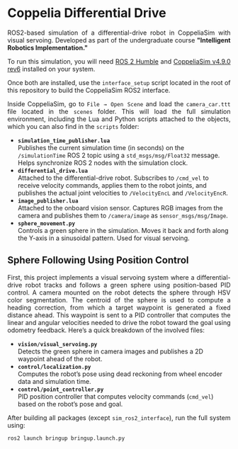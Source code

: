 # Coppelia Differential Drive

<p align="justify">
ROS2-based simulation of a differential-drive robot in CoppeliaSim with visual servoing. Developed as part of the undergraduate course <strong>"Intelligent Robotics Implementation."</strong>
</p>

<p align="justify">
To run this simulation, you will need <a href="https://docs.ros.org/en/humble/Installation.html" target="_blank">ROS 2 Humble</a> and <a href="https://www.coppeliarobotics.com/" target="_blank">CoppeliaSim v4.9.0 rev6</a> installed on your system.
</p>

<p align="justify">
Once both are installed, use the <code>interface_setup</code> script located in the root of this repository to build the CoppeliaSim ROS2 interface.
</p>

<p align="justify">
Inside CoppeliaSim, go to <code>File → Open Scene</code> and load the <code>camera_car.ttt</code> file located in the <code>scenes</code> folder. This will load the full simulation environment, including the Lua and Python scripts attached to the objects, which you can also find in the <code>scripts</code> folder:
</p>

<ul>
  <li><strong><code>simulation_time_publisher.lua</code></strong><br>
    Publishes the current simulation time (in seconds) on the <code>/simulationTime</code> ROS 2 topic using a <code>std_msgs/msg/Float32</code> message. Helps synchronize ROS 2 nodes with the simulation clock.
  </li>

  <li><strong><code>differential_drive.lua</code></strong><br>
    Attached to the differential-drive robot. Subscribes to <code>/cmd_vel</code> to receive velocity commands, applies them to the robot joints, and publishes the actual joint velocities to <code>/VelocityEncL</code> and <code>/VelocityEncR</code>.
  </li>

  <li><strong><code>image_publisher.lua</code></strong><br>
    Attached to the onboard vision sensor. Captures RGB images from the camera and publishes them to <code>/camera/image</code> as <code>sensor_msgs/msg/Image</code>.
  </li>

  <li><strong><code>sphere_movement.py</code></strong><br>
    Controls a green sphere in the simulation. Moves it back and forth along the Y-axis in a sinusoidal pattern. Used for visual servoing.
  </li>
</ul>

## Sphere Following Using Position Control

<p align="justify">
First, this project implements a visual servoing system where a differential-drive robot tracks and follows a green sphere using position-based PID control. A camera mounted on the robot detects the sphere through HSV color segmentation. The centroid of the sphere is used to compute a heading correction, from which a target waypoint is generated a fixed distance ahead. This waypoint is sent to a PID controller that computes the linear and angular velocities needed to drive the robot toward the goal using odometry feedback. Here’s a quick breakdown of the involved files:
</p>

<ul>
  <li><strong><code>vision/visual_servoing.py</code></strong><br>
    Detects the green sphere in camera images and publishes a 2D waypoint ahead of the robot.
  </li>

  <li><strong><code>control/localization.py</code></strong><br>
    Computes the robot’s pose using dead reckoning from wheel encoder data and simulation time.
  </li>

  <li><strong><code>control/point_controller.py</code></strong><br>
    PID position controller that computes velocity commands (<code>cmd_vel</code>) based on the robot’s pose and goal.
  </li>
</ul>

<p align="justify">
After building all packages (except <code>sim_ros2_interface</code>), run the full system using:
</p>

```bash
ros2 launch bringup bringup.launch.py
```
